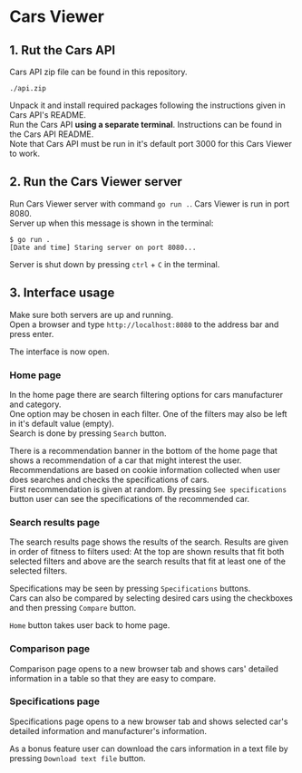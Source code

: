 # Cars Viewer

## 1. Rut the Cars API

Cars API zip file can be found in this repository.  

```
./api.zip
```

Unpack it and install required packages following the instructions given in Cars API's README.  
Run the Cars API **using a separate terminal**. Instructions can be found in the Cars API README.  
Note that Cars API must be run in it's default port 3000 for this Cars Viewer to work.

## 2. Run the Cars Viewer server

Run Cars Viewer server with command `go run .`. Cars Viewer is run in port 8080.  
Server up when this message is shown in the terminal:

```
$ go run .  
[Date and time] Staring server on port 8080...
```

Server is shut down by pressing `ctrl` + `C` in the terminal.

## 3. Interface usage

Make sure both servers are up and running.  
Open a browser and type  `http://localhost:8080` to the address bar and press enter.

The interface is now open.

### Home page

In the home page there are search filtering options for cars manufacturer and category.  
One option may be chosen in each filter. One of the filters may also be left in it's default value (empty).  
Search is done by pressing `Search` button.

There is a recommendation banner in the bottom of the home page that shows a recommendation of a car that might interest the user.
Recommendations are based on cookie information collected when user does searches and checks the specifications of cars.  
First recommendation is given at random.
By pressing `See specifications` button user can see the specifications of the recommended car.

### Search results page

The search results page shows the results of the search. Results are given in order of fitness to filters used: At the top are shown results that fit both selected filters and above are the search results that fit at least one of the selected filters.

Specifications may be seen by pressing `Specifications` buttons.  
Cars can also be compared by selecting desired cars using the checkboxes and then pressing `Compare` button.

`Home` button takes user back to home page.

### Comparison page

Comparison page opens to a new browser tab and shows cars' detailed information in a table so that they are easy to compare.

### Specifications page

Specifications page opens to a new browser tab and shows selected car's detailed information and manufacturer's information.

As a bonus feature user can download the cars information in a text file by pressing `Download text file` button.
